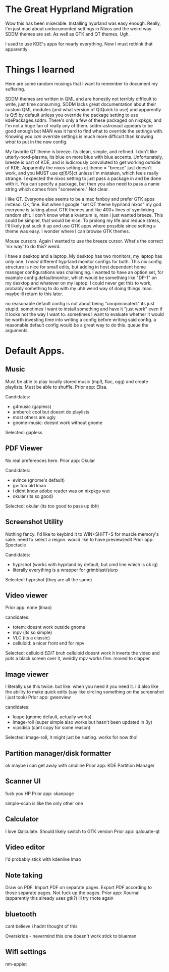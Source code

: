 The Great Hyprland Migration
============================

Wow this has been miserable. Installing hyprland was easy enough. Really, I'm just mad about undocumented settings in Nixos and the weird way SDDM themes are set. As well as GTK and QT themes. Ugh.


I used to use KDE's apps for nearly everything. Now I must rethink that apparently.

# Things I learned
Here are some random musings that I want to remember to document my suffering.

SDDM themes are written in QML and are honestly not terribly difficult to write, just time consuming. SDDM lacks great documentation about their custom QML modules (and what version of QtQuick to use) and apparently is Qt5 by default unless you override the package setting to use kdePackages.sddm. There's only a few of these packaged on nixpkgs, and I'm not a huge fan of really any of them. sddm-astronaut appears to be good enough but MAN was it hard to find what to override the settings with. Knowing you *can* override settings is much more difficult than knowing *what* to put in the new config.

My favorite QT theme is breeze. Its clean, simple, and refined. I don't like utterly-nord-plasma, its blue on more blue with blue accents. Unfortunately, breeze is part of KDE, and is ludicrously convoluted to get working outside of KDE. Apparently the nixos settings qt.theme = "breeze" just doesn't work, and you MUST use qt[6/5]ct unless I'm mistaken, which feels really strange. I expected the nixos setting to just pass a package in and be done with it. You can specify a package, but then you also need to pass a name string which comes from "somewhere." Not clear.

I like QT. Everyone else seems to be a mac fanboy and prefer GTK apps instead. Ok, fine. But when I google "set QT theme hyprland nixos" my god everyone is talking about GTK themes and like 400+ lines of symlinking random shit. I don't know what a kvantum is, man i just wanted breeze. This could be simpler, that would be nice. To prolong my life and reduce stress, I'll likely just suck it up and use GTK apps where possible since setting a theme was easy. I wonder where I can browse GTK themes.

Mouse cursors. Again I wanted to use the breeze cursor. What's the correct 'nix way' to do this? weird.

I have a desktop and a laptop. My desktop has two monitors, my laptop has only one. I *need* different hyprland monitor configs for both. This nix config structure is nice for small edits, but adding in host dependent home manager configurations was challenging. I wanted to have an option set, for example config.defaultmonitor, which would be something like "DP-1" on my desktop and whatever on my laptop. I could never get this to work, probably something to do with my uhh weird way of doing things lmao. maybe ill return to this later.

no reasonable default config is not about being "unopinionated." its just stupid. sometimes I want to install something and have it "just work" even if it looks not the way I want to. sometimes I want to evaluate whether it would be worth investing time into writing a config before writing said config. a reasonable default config would be a great way to do this. queue the arguments.

# Default Apps.

## Music
Must be able to play locally stored music (mp3, flac, ogg) and create playlists. Must be able to shuffle.
Prior app: Elisa.

Candidates:
 - g4music (gapless)
 - amberol: cool but doesnt do playlists
 - most others are ugly
 - gnome-music: doesnt work without gnome

Selected: gapless

## PDF Viewer
No real preferences here.
Prior app: Okular

Candidates:
 - evince (gnome's default)
 - gv: too old lmao
 - i didnt know adobe reader was on nixpkgs wut
 - okular (its so good)

Selected: okular (its too good to pass up tbh)

## Screenshot Utility
Nothing fancy. I'd like to keybind it to WIN+SHIFT+S for muscle memory's sake. need to select a reigon. would like to have preview/edit
Prior app: Spectacle

Candidates:
 - hyprshot (works with hyprland by default, but cmd line which is ok ig)
 - literally everything is a wrapper for grimblast/slurp

Selected: hyprshot (they are all the same)


## Video viewer
Prior app: none (lmao)

candidates:
 - totem: doesnt work outside gnome
 - mpv (its so simple)
 - VLC (its a classic)
 - celluloid: a nicer front end for mpv

Selected: celluloid *EDIT* bruh celluloid doesnt work it inverts the video and puts a black screen over it, weirdly mpv works fine. moved to clapper

## Image viewer
I literally use this twice. but like. when you need it you need it. i'd also like the ability to make quick edits (say like circling something on the screenshot i just took)
Prior app: gwenview

candidates:
 - loupe (gnome default, actually works)
 - image-roll (super simple also works but hasn't been updated in 3y)
 - vipsdisp (cant copy for some reason)

Selected: image-roll, it might just be rusting. works for now tho!

## Partition manager/disk formatter
ok maybe i can get away with cmdline
Prior app: KDE Partition Manager


## Scanner UI
fuck you HP
Prior app: skanpage

simple-scan is like the only other one


## Calculator
I love Qalculate. Should likely switch to GTK version
Prior app: qalcuate-qt

## Video editor
I'd probably stick with kdenlive lmao

## Note taking
Draw on PDF. Import PDF on separate pages. Export PDF according to those separate pages. Not fuck up the pages.
Prior app: Xournal (apparently this already uses gtk?)
ill try rnote again

## bluetooth
cant believe i hadnt thought of this

Overskride - nevermind this one doesn't work stick to blueman

## Wifi settings
nm-applet
